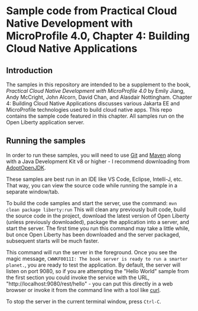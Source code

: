 # Sample code from Practical Cloud Native Development with MicroProfile 4.0, Chapter 4: Building Cloud Native Applications

## Introduction

The samples in this repository are intended to be a supplement to the book, _Practical Cloud Native Development with
MicroProfile 4.0_ by Emily Jiang, Andy McCright, John Alcorn, David Chan, and Alasdair Nottingham. Chapter 4: Building
Cloud Native Applications discusses various Jakarta EE and MicroProfile technologies used to build cloud native apps.
This repo contains the sample code featured in this chapter. All samples run on the Open Liberty application server.

## Running the samples

In order to run these samples, you will need to use [Git](https://git-scm.com/) and [Maven](https://maven.apache.org/)
along with a Java Development Kit v8 or higher - I recommend downloading from [AdoptOpenJDK](https://adoptopenjdk.net/).

These samples are best run in an IDE like VS Code, Eclipse, Intelli-J, etc. That way, you can view the source code while
running the sample in a separate window/tab.

To build the code samples and start the server, use the command: `mvn clean package liberty:run`
This will clean any previously built code, build the source code in the project, download the latest version of Open
Liberty (unless previously downloaded), package the application into a server, and start the server. The first time you
run this command may take a little while, but once Open Liberty has been downloaded and the server packaged, subsequent
starts will be much faster.

This command will run the server in the foreground. Once you see the magic message, 
`CWWKF0011I: The book server is ready to run a smarter planet.`, you are ready to test the application. By default, the
server will listen on port 9080, so if you are attempting the "Hello World" sample from the first section you could
invoke the service with the URL, "http://localhost:9080/rest/hello" - you can put this directly in a web browser or
invoke it from the command line with a tool like [curl](https://curl.se/).

To stop the server in the current terminal window, press `Ctrl-C`.